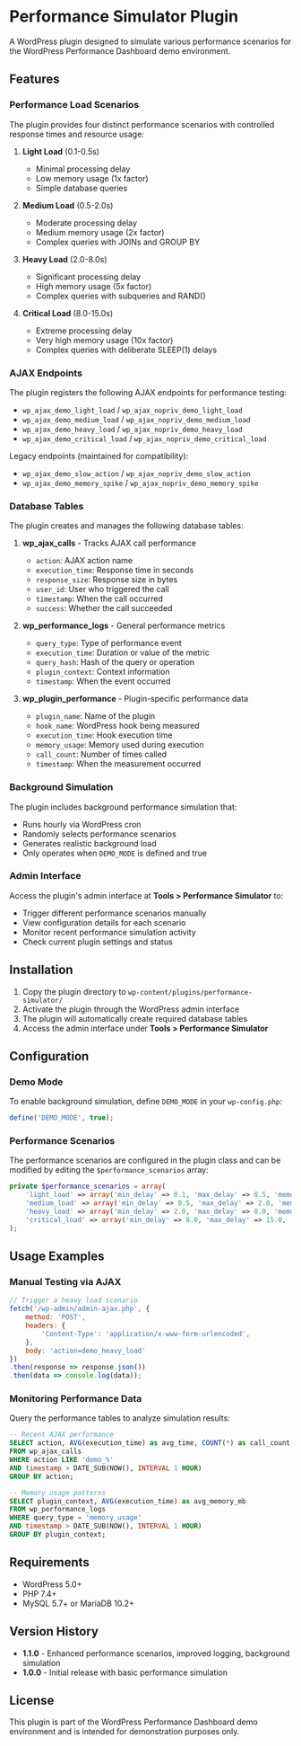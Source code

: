 # Performance Simulator Plugin

A WordPress plugin designed to simulate various performance scenarios for the WordPress Performance Dashboard demo environment.

## Features

### Performance Load Scenarios

The plugin provides four distinct performance scenarios with controlled response times and resource usage:

1. **Light Load** (0.1-0.5s)
   - Minimal processing delay
   - Low memory usage (1x factor)
   - Simple database queries

2. **Medium Load** (0.5-2.0s)
   - Moderate processing delay
   - Medium memory usage (2x factor)
   - Complex queries with JOINs and GROUP BY

3. **Heavy Load** (2.0-8.0s)
   - Significant processing delay
   - High memory usage (5x factor)
   - Complex queries with subqueries and RAND()

4. **Critical Load** (8.0-15.0s)
   - Extreme processing delay
   - Very high memory usage (10x factor)
   - Complex queries with deliberate SLEEP(1) delays

### AJAX Endpoints

The plugin registers the following AJAX endpoints for performance testing:

- `wp_ajax_demo_light_load` / `wp_ajax_nopriv_demo_light_load`
- `wp_ajax_demo_medium_load` / `wp_ajax_nopriv_demo_medium_load`
- `wp_ajax_demo_heavy_load` / `wp_ajax_nopriv_demo_heavy_load`
- `wp_ajax_demo_critical_load` / `wp_ajax_nopriv_demo_critical_load`

Legacy endpoints (maintained for compatibility):
- `wp_ajax_demo_slow_action` / `wp_ajax_nopriv_demo_slow_action`
- `wp_ajax_demo_memory_spike` / `wp_ajax_nopriv_demo_memory_spike`

### Database Tables

The plugin creates and manages the following database tables:

1. **wp_ajax_calls** - Tracks AJAX call performance
   - `action`: AJAX action name
   - `execution_time`: Response time in seconds
   - `response_size`: Response size in bytes
   - `user_id`: User who triggered the call
   - `timestamp`: When the call occurred
   - `success`: Whether the call succeeded

2. **wp_performance_logs** - General performance metrics
   - `query_type`: Type of performance event
   - `execution_time`: Duration or value of the metric
   - `query_hash`: Hash of the query or operation
   - `plugin_context`: Context information
   - `timestamp`: When the event occurred

3. **wp_plugin_performance** - Plugin-specific performance data
   - `plugin_name`: Name of the plugin
   - `hook_name`: WordPress hook being measured
   - `execution_time`: Hook execution time
   - `memory_usage`: Memory used during execution
   - `call_count`: Number of times called
   - `timestamp`: When the measurement occurred

### Background Simulation

The plugin includes background performance simulation that:
- Runs hourly via WordPress cron
- Randomly selects performance scenarios
- Generates realistic background load
- Only operates when `DEMO_MODE` is defined and true

### Admin Interface

Access the plugin's admin interface at **Tools > Performance Simulator** to:
- Trigger different performance scenarios manually
- View configuration details for each scenario
- Monitor recent performance simulation activity
- Check current plugin settings and status

## Installation

1. Copy the plugin directory to `wp-content/plugins/performance-simulator/`
2. Activate the plugin through the WordPress admin interface
3. The plugin will automatically create required database tables
4. Access the admin interface under **Tools > Performance Simulator**

## Configuration

### Demo Mode

To enable background simulation, define `DEMO_MODE` in your `wp-config.php`:

```php
define('DEMO_MODE', true);
```

### Performance Scenarios

The performance scenarios are configured in the plugin class and can be modified by editing the `$performance_scenarios` array:

```php
private $performance_scenarios = array(
    'light_load' => array('min_delay' => 0.1, 'max_delay' => 0.5, 'memory_factor' => 1),
    'medium_load' => array('min_delay' => 0.5, 'max_delay' => 2.0, 'memory_factor' => 2),
    'heavy_load' => array('min_delay' => 2.0, 'max_delay' => 8.0, 'memory_factor' => 5),
    'critical_load' => array('min_delay' => 8.0, 'max_delay' => 15.0, 'memory_factor' => 10)
);
```

## Usage Examples

### Manual Testing via AJAX

```javascript
// Trigger a heavy load scenario
fetch('/wp-admin/admin-ajax.php', {
    method: 'POST',
    headers: {
        'Content-Type': 'application/x-www-form-urlencoded',
    },
    body: 'action=demo_heavy_load'
})
.then(response => response.json())
.then(data => console.log(data));
```

### Monitoring Performance Data

Query the performance tables to analyze simulation results:

```sql
-- Recent AJAX performance
SELECT action, AVG(execution_time) as avg_time, COUNT(*) as call_count
FROM wp_ajax_calls 
WHERE action LIKE 'demo_%' 
AND timestamp > DATE_SUB(NOW(), INTERVAL 1 HOUR)
GROUP BY action;

-- Memory usage patterns
SELECT plugin_context, AVG(execution_time) as avg_memory_mb
FROM wp_performance_logs 
WHERE query_type = 'memory_usage'
AND timestamp > DATE_SUB(NOW(), INTERVAL 1 HOUR)
GROUP BY plugin_context;
```

## Requirements

- WordPress 5.0+
- PHP 7.4+
- MySQL 5.7+ or MariaDB 10.2+

## Version History

- **1.1.0** - Enhanced performance scenarios, improved logging, background simulation
- **1.0.0** - Initial release with basic performance simulation

## License

This plugin is part of the WordPress Performance Dashboard demo environment and is intended for demonstration purposes only.
